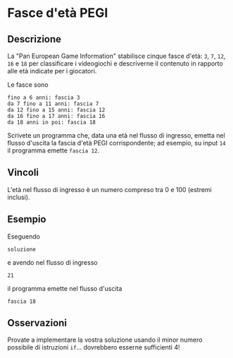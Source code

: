 Fasce d'età PEGI
================

Descrizione
-----------

La "Pan European Game Information" stabilisce cinque fasce d'età: `3`, `7`,
`12`, `16` e `18` per classificare i videogiochi e descriverne il contenuto in
rapporto alle età indicate per i giocatori.

Le fasce sono

    fino a 6 anni: fascia 3
    da 7 fino a 11 anni: fascia 7
    da 12 fino a 15 anni: fascia 12
    da 16 fino a 17 anni: fascia 16
    da 18 anni in poi: fascia 18

Scrivete un programma che, data una età nel flusso di ingresso, emetta nel
flusso d'uscita la fascia d'età PEGI corrispondente; ad esempio, su input `14`
il programma emette `fascia 12`.


Vincoli
-------

L'età nel flusso di ingresso è un numero compreso tra 0 e 100 (estremi inclusi).


Esempio
-------

Eseguendo

    soluzione

e avendo nel flusso di ingresso

    21

il programma emette nel flusso d'uscita

    fascia 18


Osservazioni
------------

Provate a implementare la vostra soluzione usando il minor numero possibile di
istruzioni `if`… dovrebbero esserne sufficienti 4!
